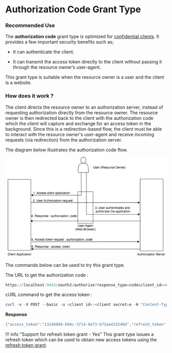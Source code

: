 # Authorization Code Grant Type

### Recommended Use

The **authorization code** grant type is optimized for [confidential clients](client-types.md).
It provides a few important security benefits such as;

- It can authenticate the client.

- It can transmit the access token directly to the client without passing it through the resource owner’s user-agent.

This grant type is suitable when the resource owner is a user and the client is a website.

### How does it work ?

The client directs the resource owner to an authorization server, instead of requesting authorization directly from the 
resource owner. The resource owner is then redirected back to the client with the authorization code which the client 
will capture and exchange for an access token in the background. Since this is a redirection-based flow, the client 
must be able to interact with the resource owner's user-agent and receive incoming requests (via redirection) from the 
authorization server.

The diagram below illustrates the authorization code flow.

![authorization-code](../../assets/img/concepts/authorization-code-grant-flow.png)

The commands below can be used to try this grant type.

The URL to get the authorization code :
``` powershell
https://localhost:9443/oauth2/authorize?response_type=code&client_id=<client id>&redirect_uri=<redirect uri>
```

cURL command to get the access token :
``` powershell
curl -v -X POST --basic -u <client id>:<client secret>a -H "Content-Type:application/x-www-form-urlencoded;charset=UTF-8" -k -d "grant_type=authorization_code&code=<authorization code>&redirect_uri=<redirect uri>" https://localhost:9443/oauth2/token
```

**Response**
``` java
{"access_token":"131d4094-b94c-3714-9e73-672aa433248d","refresh_token":"96a6d697-0120-3bec-86be-21b58f600a07","token_type":"Bearer","expires_in":3600}
```

!!! info "Support for refresh token grant - Yes"
	This grant type issues a refresh token which can be used to obtain new access tokens using the [refresh token grant](refresh-token-grant.md).


